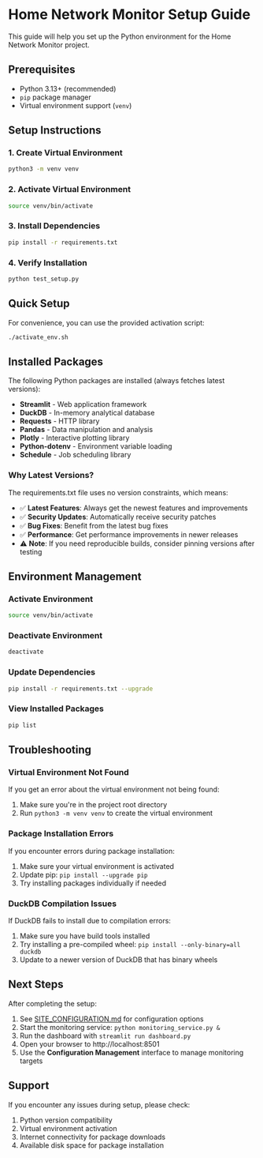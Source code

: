 # Home Network Monitor Setup Guide

This guide will help you set up the Python environment for the Home Network Monitor project.

## Prerequisites

- Python 3.13+ (recommended)
- `pip` package manager
- Virtual environment support (`venv`)

## Setup Instructions

### 1. Create Virtual Environment

```bash
python3 -m venv venv
```

### 2. Activate Virtual Environment

```bash
source venv/bin/activate
```

### 3. Install Dependencies

```bash
pip install -r requirements.txt
```

### 4. Verify Installation

```bash
python test_setup.py
```

## Quick Setup

For convenience, you can use the provided activation script:

```bash
./activate_env.sh
```

## Installed Packages

The following Python packages are installed (always fetches latest versions):

- **Streamlit** - Web application framework
- **DuckDB** - In-memory analytical database
- **Requests** - HTTP library
- **Pandas** - Data manipulation and analysis
- **Plotly** - Interactive plotting library
- **Python-dotenv** - Environment variable loading
- **Schedule** - Job scheduling library

### Why Latest Versions?

The requirements.txt file uses no version constraints, which means:
- ✅ **Latest Features**: Always get the newest features and improvements
- ✅ **Security Updates**: Automatically receive security patches
- ✅ **Bug Fixes**: Benefit from the latest bug fixes
- ✅ **Performance**: Get performance improvements in newer releases
- ⚠️ **Note**: If you need reproducible builds, consider pinning versions after testing

## Environment Management

### Activate Environment
```bash
source venv/bin/activate
```

### Deactivate Environment
```bash
deactivate
```

### Update Dependencies
```bash
pip install -r requirements.txt --upgrade
```

### View Installed Packages
```bash
pip list
```

## Troubleshooting

### Virtual Environment Not Found
If you get an error about the virtual environment not being found:
1. Make sure you're in the project root directory
2. Run `python3 -m venv venv` to create the virtual environment

### Package Installation Errors
If you encounter errors during package installation:
1. Make sure your virtual environment is activated
2. Update pip: `pip install --upgrade pip`
3. Try installing packages individually if needed

### DuckDB Compilation Issues
If DuckDB fails to install due to compilation errors:
1. Make sure you have build tools installed
2. Try installing a pre-compiled wheel: `pip install --only-binary=all duckdb`
3. Update to a newer version of DuckDB that has binary wheels

## Next Steps

After completing the setup:
1. See [SITE_CONFIGURATION.md](SITE_CONFIGURATION.md) for configuration options
2. Start the monitoring service: `python monitoring_service.py &`
3. Run the dashboard with `streamlit run dashboard.py`
4. Open your browser to http://localhost:8501
5. Use the **Configuration Management** interface to manage monitoring targets

## Support

If you encounter any issues during setup, please check:
1. Python version compatibility
2. Virtual environment activation
3. Internet connectivity for package downloads
4. Available disk space for package installation
